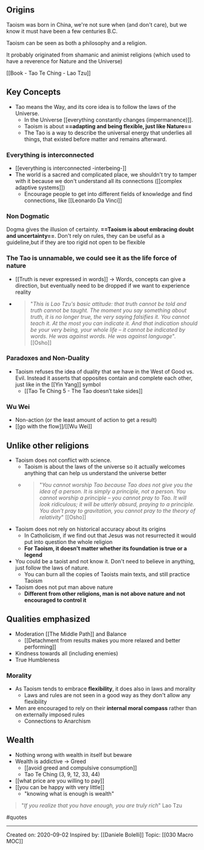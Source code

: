 ## Origins
Taoism was born in China, we're not sure when (and don't care), but we know it must have been a few centuries B.C.

Taoism can be seen as both a philosophy and a religion.

It probably originated from shamanic and animist religions (which used to have a reverence for Nature and the Universe)

[[Book - Tao Te Ching - Lao Tzu]]

## Key Concepts

- Tao means the Way, and its core idea is to follow the laws of the Universe.
    - In the Universe [[everything constantly changes (impermanence)]]. 
    - Taoism is about **==adapting and being flexible, just like Nature==**
    - The Tao is a way to describe the universal energy that underlies all things, that existed before matter and remains afterward.

### Everything is interconnected
- [[everything is interconnected -interbeing-]]
- The world is a sacred and complicated place, we shouldn't try to tamper with it because we don't understand all its connections ([[complex adaptive systems]])
    - Encourage people to get into different fields of knowledge and find connections, like [[Leonardo Da Vinci]]

### Non Dogmatic
Dogma gives the illusion of certainty. **==Taoism is about embracing doubt and uncertainty==**. Don't rely on rules, they can be useful as a guideline,but if they are too rigid not open to be flexible

### The Tao is unnamable, we could see it as the life force of nature
   - [[Truth is never expressed in words]] → Words, concepts can give a direction, but eventually need to be dropped if we want to experience reality
   - > "*This is Lao Tzu's basic attitude: that truth cannot be told and truth cannot be taught. The moment you say something about truth, it is no longer true, the very saying falsifies it. You cannot teach it. At the most you can indicate it. And that indication should be your very being, your whole life – it cannot be indicated by words. He was against words. He was against language*". [[Osho]]
   
### Paradoxes and Non-Duality
- Taoism refuses the idea of duality that we have in the West of Good vs. Evil. Instead it asserts that opposites contain and complete each other, just like in the [[Yin Yang]] symbol
	- [[Tao Te Ching 5 - The Tao doesn’t take sides]]

### Wu Wei
- Non-action (or the least amount of action to get a result)
- [[go with the flow]]/[[Wu Wei]]

## Unlike other religions
- Taoism does not conflict with science. 
    - Taoism is about the laws of the universe so it actually welcomes anything that can help us understand the universe better
    -  > "*You cannot worship Tao because Tao does not give you the idea of a person. It is simply a principle, not a person. You cannot worship a principle – you cannot pray to Tao. It will look ridiculous; it will be utterly absurd, praying to a principle. You don’t pray to gravitation, you cannot pray to the theory of relativity*" [[Osho]]
- Taoism does not rely on historical accuracy about its origins
    - In Catholicism, if we find out that Jesus was not resurrected it would put into question the whole religion
    - **For Taoism, it doesn't matter whether its foundation is true or a legend** 
- You could be a taoist and not know it. Don't need to believe in anything, just follow the laws of nature.
    - You can burn all the copies of Taoists main texts, and still practice Taoism
- Taoism does not put man above nature
    - **Different from other religions, man is not above nature and not encouraged to control it**

## Qualities emphasized
- Moderation [[The Middle Path]] and Balance 
	- [[Detachment from results makes you more relaxed and better performing]]
- Kindness towards all (including enemies)
- True Humbleness

### Morality
- As Taoism tends to embrace **flexibility**, it does also in laws and morality
	- Laws and rules are not seen in a good way as they don't allow any flexibility
- Men are encouraged to rely on their **internal moral compass** rather than on externally imposed rules
	- Connections to Anarchism

## Wealth 
- Nothing wrong with wealth in itself but beware
- Wealth is addictive → Greed
	- [[avoid greed and compulsive consumption]] 
	- Tao Te Ching (3, 9, 12, 33, 44)
- [[what price are you willing to pay]]
-  [[you can be happy with very little]]
	- "knowing what is enough is wealth" 
> "*If you realize that you have enough, you are truly rich*" Lao Tzu
		
#quotes


------------

Created on: 2020-09-02
Inspired by: [[Daniele Bolelli]]
Topic: [[030 Macro MOC]] 